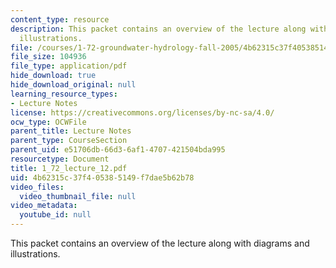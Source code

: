 ```yaml
---
content_type: resource
description: This packet contains an overview of the lecture along with diagrams and
  illustrations.
file: /courses/1-72-groundwater-hydrology-fall-2005/4b62315c37f405385149f7dae5b62b78_1_72_lecture_12.pdf
file_size: 104936
file_type: application/pdf
hide_download: true
hide_download_original: null
learning_resource_types:
- Lecture Notes
license: https://creativecommons.org/licenses/by-nc-sa/4.0/
ocw_type: OCWFile
parent_title: Lecture Notes
parent_type: CourseSection
parent_uid: e51706db-66d3-6af1-4707-421504bda995
resourcetype: Document
title: 1_72_lecture_12.pdf
uid: 4b62315c-37f4-0538-5149-f7dae5b62b78
video_files:
  video_thumbnail_file: null
video_metadata:
  youtube_id: null
---
```

This packet contains an overview of the lecture along with diagrams and illustrations.